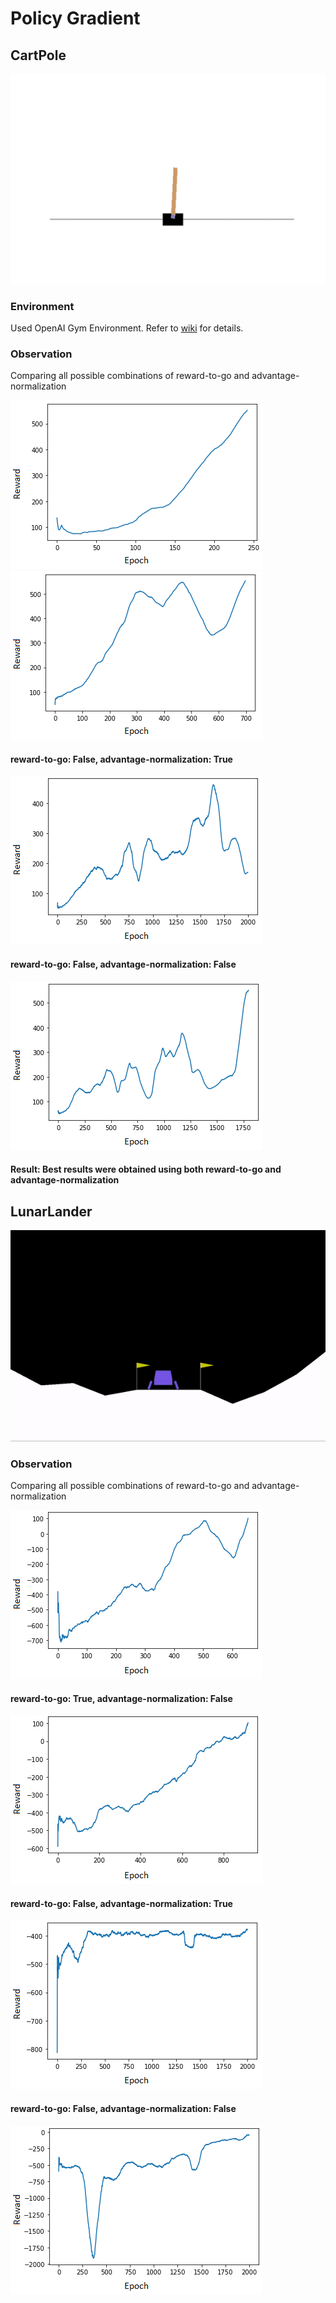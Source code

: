 # Policy Gradient

## CartPole
![cartpole](https://github.com/sagarjinde/Reinforcement-Learning-Project/blob/master/PG/figs/cartpole.gif)

### Environment
Used OpenAI Gym Environment. Refer to [wiki](https://github.com/openai/gym/wiki/CartPole-v0) for details.

### Observation
Comparing all possible combinations of reward-to-go and advantage-normalization

![cp_TT](https://github.com/sagarjinde/Reinforcement-Learning-Project/blob/master/PG/figs/cp_TT.png "reward-to-go: True, advantage-normalization: True") ![cp_TF](https://github.com/sagarjinde/Reinforcement-Learning-Project/blob/master/PG/figs/cp_TF.png "reward-to-go: True, advantage-normalization: False")

#### reward-to-go: False, advantage-normalization: True
![cp_FT](https://github.com/sagarjinde/Reinforcement-Learning-Project/blob/master/PG/figs/cp_FT.png)

#### reward-to-go: False, advantage-normalization: False
![cp_FF](https://github.com/sagarjinde/Reinforcement-Learning-Project/blob/master/PG/figs/cp_FF.png)

#### Result: Best results were obtained using both reward-to-go and advantage-normalization 

## LunarLander
![lunarlander](https://github.com/sagarjinde/Reinforcement-Learning-Project/blob/master/PG/figs/lunarlander.gif)

### Observation
Comparing all possible combinations of reward-to-go and advantage-normalization

![ll_TT](https://github.com/sagarjinde/Reinforcement-Learning-Project/blob/master/PG/figs/ll_TT.png)

#### reward-to-go: True, advantage-normalization: False
![ll_TF](https://github.com/sagarjinde/Reinforcement-Learning-Project/blob/master/PG/figs/ll_TF.png)

#### reward-to-go: False, advantage-normalization: True
![ll_FT](https://github.com/sagarjinde/Reinforcement-Learning-Project/blob/master/PG/figs/ll_FT.png)

#### reward-to-go: False, advantage-normalization: False
![ll_FF](https://github.com/sagarjinde/Reinforcement-Learning-Project/blob/master/PG/figs/ll_FF.png)